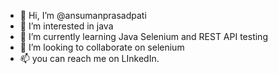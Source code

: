 - 👋 Hi, I’m @ansumanprasadpati
- 👀 I’m interested in java
- 🌱 I’m currently learning Java Selenium and REST API testing
- 💞️ I’m looking to collaborate on selenium
- 📫 you can reach me on LInkedIn.

<!---
ansumanprasadpati/ansumanprasadpati is a ✨ special ✨ repository because its `README.md` (this file) appears on your GitHub profile.
You can click the Preview link to take a look at your changes.
--->

